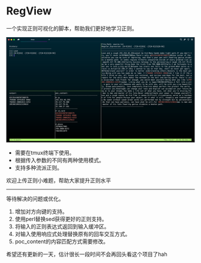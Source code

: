 # RegView
一个实现正则可视化的脚本，帮助我们更好地学习正则。

![jpg](./run.jpg)

- 需要在tmux终端下使用。
- 根据传入参数的不同有两种使用模式。
- 支持多种流派正则。

欢迎上传正则小难题，帮助大家提升正则水平

---
等待解决的问题或优化。
1. 增加对方向键的支持。
2. 使用perl替换sed获得更好的正则支持。
3. 将输入的正则表达式返回到输入缓冲区。
4. 对输入使用响应式处理替换原有的回车交互方式。
5. poc_content的内容匹配方式需要修改。

希望还有更新的一天，估计很长一段时间不会再回头看这个项目了hah
